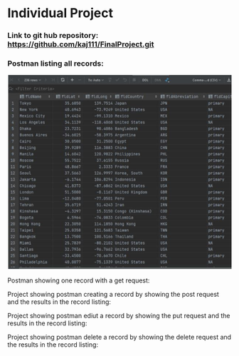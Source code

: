 # Individual Project

### Link to git hub repository: https://github.com/kaj111/FinalProject.git

### Postman listing all records:   
![image](screenshots/imageone.JPG)

Postman showing one record with a get request: 

Project showing postman creating a record by showing the post request and the results in the record listing: 

Project showing postman ediut a record by showing the put request and the results in the record listing: 

Project showing postman delete a record by showing the delete request and the results in the record listing:

